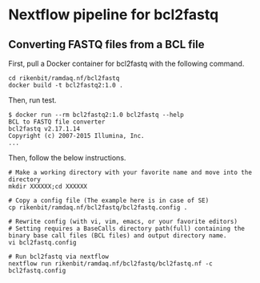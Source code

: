 # Nextflow pipeline for bcl2fastq

## Converting FASTQ files from a BCL file
First, pull a Docker container for bcl2fastq with the following command.
```
cd rikenbit/ramdaq.nf/bcl2fastq
docker build -t bcl2fastq2:1.0 .
```

Then, run test.
```
$ docker run --rm bcl2fastq2:1.0 bcl2fastq --help
BCL to FASTQ file converter
bcl2fastq v2.17.1.14
Copyright (c) 2007-2015 Illumina, Inc.
...
```
Then, follow the below instructions.

```
# Make a working directory with your favorite name and move into the directory
mkdir XXXXXX;cd XXXXXX

# Copy a config file (The example here is in case of SE)
cp rikenbit/ramdaq.nf/bcl2fastq/bcl2fastq.config .

# Rewrite config (with vi, vim, emacs, or your favorite editors)
# Setting requires a BaseCalls directory path(full) containing the binary base call files (BCL files) and output directory name.
vi bcl2fastq.config

# Run bcl2fastq via nextflow
nextflow run rikenbit/ramdaq.nf/bcl2fastq/bcl2fastq.nf -c bcl2fastq.config
```